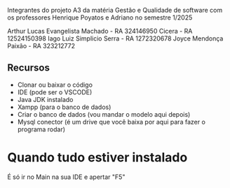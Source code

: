 Integrantes do projeto A3 da matéria Gestão e Qualidade de software com os professores Henrique Poyatos e Adriano no semestre 1/2025

Arthur Lucas Evangelista Machado - RA 324146950
Cicera - RA 12524150398
Iago Luiz Simplicio Serra - RA 1272320678
Joyce Mendonça Paixão - RA 323212772

## Recursos
- Clonar ou baixar o código
- IDE (pode ser o VSCODE)
- Java JDK instalado
- Xampp (para o banco de dados)
- Criar o banco de dados (vou mandar o modelo aqui depois)
- Mysql conector (é um drive que você baixa por aqui para fazer o programa rodar)

# Quando tudo estiver instalado
É só ir no Main na sua IDE e apertar "F5"

